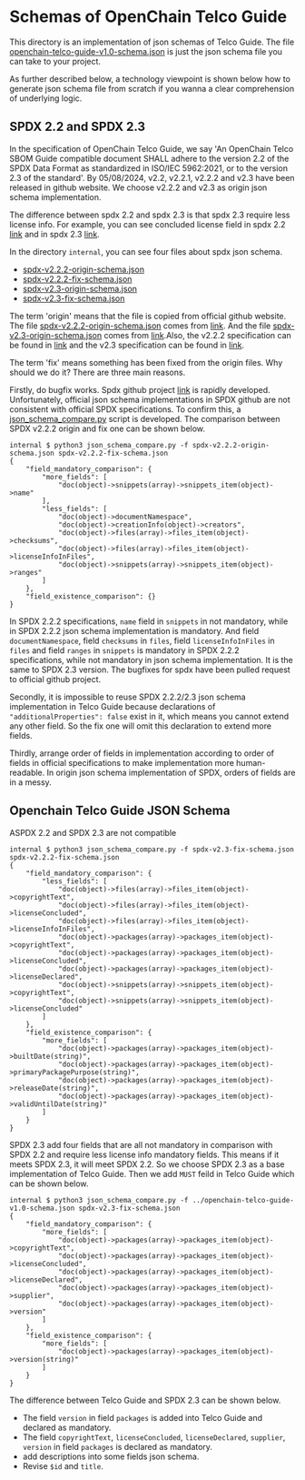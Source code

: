 # Schemas of OpenChain Telco Guide
This directory is an implementation of json schemas of Telco Guide. The file [openchain-telco-guide-v1.0-schema.json](openchain-telco-guide-v1.0-schema.json) is just the json schema file you can take to your project. 

As further described below, a technology viewpoint is shown below how to generate json schema file from scratch if you wanna a clear comprehension of underlying logic.

## SPDX 2.2 and SPDX 2.3
In the specification of OpenChain Telco Guide, we say 'An OpenChain Telco SBOM Guide compatible document SHALL adhere to the version 2.2 of the SPDX Data Format as standardized in ISO/IEC 5962:2021, or to the version 2.3 of the standard'. By 05/08/2024, v2.2, v2.2.1, v2.2.2 and v2.3 have been released in github website. We choose v2.2.2 and v2.3 as origin json schema implementation.

The difference between spdx 2.2 and spdx 2.3 is that spdx 2.3 require less license info. For example, you can see concluded license field in spdx 2.2 [link](https://spdx.github.io/spdx-spec/v2.2.2/package-information/#713-concluded-license-field) and in spdx 2.3 [link](https://spdx.github.io/spdx-spec/v2.3/package-information/#713-concluded-license-field).

In the directory `internal`, you can see four files about spdx json schema. 
- [spdx-v2.2.2-origin-schema.json](internal/spdx-v2.2.2-origin-schema.json)
- [spdx-v2.2.2-fix-schema.json](internal/spdx-v2.2.2-fix-schema.json)
- [spdx-v2.3-origin-schema.json](internal/spdx-v2.3-origin-schema.json)
- [spdx-v2.3-fix-schema.json](internal/spdx-v2.3-fix-schema.json)

The term 'origin' means that the file is copied from official github website. The file [spdx-v2.2.2-origin-schema.json](internal/spdx-v2.2.2-origin-schema.json) comes from [link](https://github.com/spdx/spdx-spec/blob/v2.2.2/schemas/spdx-schema.json). And the file [spdx-v2.3-origin-schema.json](internal/spdx-v2.3-origin-schema.json) comes from [link](https://github.com/spdx/spdx-spec/blob/v2.3/schemas/spdx-schema.json).Also, the v2.2.2 specification can be found in [link](https://spdx.github.io/spdx-spec/v2.2.2/) and the v2.3 specification can be found in [link](https://spdx.github.io/spdx-spec/v2.3/).

The term 'fix' means something has been fixed from the origin files. Why should we do it? There are three main reasons. 

Firstly, do bugfix works. Spdx github project [link](https://github.com/spdx/spdx-spec/) is rapidly developed. Unfortunately, official json schema implementations in SPDX github are not consistent with official SPDX specifications. To confirm this, a [json_schema_compare.py](internal/json_schema_compare.py) script is developed. The comparison between SPDX v2.2.2 origin and fix one can be shown below.

```
internal $ python3 json_schema_compare.py -f spdx-v2.2.2-origin-schema.json spdx-v2.2.2-fix-schema.json 
{
    "field_mandatory_comparison": {
        "more_fields": [
            "doc(object)->snippets(array)->snippets_item(object)->name"
        ],
        "less_fields": [
            "doc(object)->documentNamespace",
            "doc(object)->creationInfo(object)->creators",
            "doc(object)->files(array)->files_item(object)->checksums",
            "doc(object)->files(array)->files_item(object)->licenseInfoInFiles",
            "doc(object)->snippets(array)->snippets_item(object)->ranges"
        ]
    },
    "field_existence_comparison": {}
}
```
In SPDX 2.2.2 specifications, `name` field in `snippets` in not mandatory, while in SPDX 2.2.2 json schema implementation is mandatory. And field `documentNamespace`, field `checksums` in `files`, field `licenseInfoInFiles` in `files` and field `ranges` in `snippets` is mandatory in SPDX 2.2.2 specifications, while not mandatory in json schema implementation. It is the same to SPDX 2.3 version. The bugfixes for spdx have been pulled request to official github project.

Secondly, it is impossible to reuse SPDX 2.2.2/2.3 json schema implementation in Telco Guide because declarations of `"additionalProperties": false` exist in it, which means you cannot extend any other field. So the fix one will omit this declaration to extend more fields.

Thirdly, arrange order of fields in implementation according to order of fields in official specifications to make implementation more human-readable. In origin json schema implementation of SPDX, orders of fields are in a messy.

## Openchain Telco Guide JSON Schema
ASPDX 2.2 and SPDX 2.3 are not compatible
```
internal $ python3 json_schema_compare.py -f spdx-v2.3-fix-schema.json spdx-v2.2.2-fix-schema.json 
{
    "field_mandatory_comparison": {
        "less_fields": [
            "doc(object)->files(array)->files_item(object)->copyrightText",
            "doc(object)->files(array)->files_item(object)->licenseConcluded",
            "doc(object)->files(array)->files_item(object)->licenseInfoInFiles",
            "doc(object)->packages(array)->packages_item(object)->copyrightText",
            "doc(object)->packages(array)->packages_item(object)->licenseConcluded",
            "doc(object)->packages(array)->packages_item(object)->licenseDeclared",
            "doc(object)->snippets(array)->snippets_item(object)->copyrightText",
            "doc(object)->snippets(array)->snippets_item(object)->licenseConcluded"
        ]
    },
    "field_existence_comparison": {
        "more_fields": [
            "doc(object)->packages(array)->packages_item(object)->builtDate(string)",
            "doc(object)->packages(array)->packages_item(object)->primaryPackagePurpose(string)",
            "doc(object)->packages(array)->packages_item(object)->releaseDate(string)",
            "doc(object)->packages(array)->packages_item(object)->validUntilDate(string)"
        ]
    }
}
```
SPDX 2.3 add four fields that are all not mandatory in comparison with SPDX 2.2 and require less license info mandatory fields. This means if it meets SPDX 2.3, it will meet SPDX 2.2. So we choose SPDX 2.3 as a base implementation of Telco Guide. Then we add `MUST` feild in Telco Guide which can be shown below.
```
internal $ python3 json_schema_compare.py -f ../openchain-telco-guide-v1.0-schema.json spdx-v2.3-fix-schema.json 
{
    "field_mandatory_comparison": {
        "more_fields": [
            "doc(object)->packages(array)->packages_item(object)->copyrightText",
            "doc(object)->packages(array)->packages_item(object)->licenseConcluded",
            "doc(object)->packages(array)->packages_item(object)->licenseDeclared",
            "doc(object)->packages(array)->packages_item(object)->supplier",
            "doc(object)->packages(array)->packages_item(object)->version"
        ]
    },
    "field_existence_comparison": {
        "more_fields": [
            "doc(object)->packages(array)->packages_item(object)->version(string)"
        ]
    }
}
```
The difference between Telco Guide and SPDX 2.3 can be shown below.
- The field `version` in field `packages` is added into Telco Guide and declared as mandatory. 
- The field `copyrightText`, `licenseConcluded`, `licenseDeclared`, `supplier`, `version` in field `packages` is declared as mandatory. 
- add descriptions into some fields json schema.
- Revise `$id` and `title`.